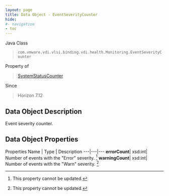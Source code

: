 ```yaml
---
layout: page
title: Data Object - EventSeverityCounter
hide:
#- navigation
- toc
---
```






Java Class
> `com.vmware.vdi.vlsi.binding.vdi.health.Monitoring.EventSeverityCounter`

Property of
> [SystemStatusCounter](vdi.health.Monitoring.SystemStatusCounter.md#field_detail)

Since
> Horizon 7.12


## Data Object Description

Event severity counter.

## Data Object Properties
Properties
Name |  Type |  Description
---|---|---
**errorCount**|  xsd:int|  Number of events with the "Error" severity. [^2]
**warningCount**|  xsd:int|  Number of events with the "Warn" severity. [^2]


 


[^2]: This property cannot be updated.